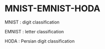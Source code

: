 # MNIST-EMNIST-HODA

MNIST :
digit classification

EMNIST :
letter classification

HODA :
Persian digit classification

